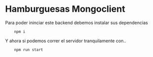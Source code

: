 # Hamburguesas Mongoclient

Para poder ininciar este backend debemos instalar sus dependencias

        npm i

Y ahora si podemos correr el servidor tranquilamente con..

        npm run start

        